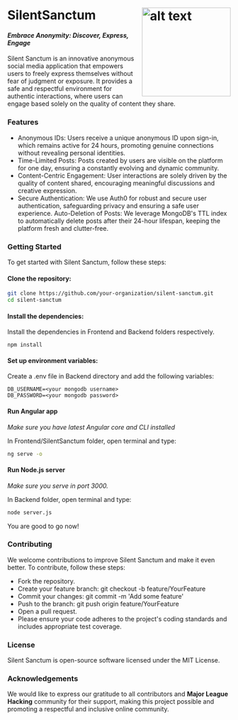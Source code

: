 # SilentSanctum <img src="https://github.com/SilentSanctum/SilentSanctum/assets/32927982/968823b8-53e0-4091-96e9-5e0030e1392a" alt="alt text" align="right" width="200"/>
#### _Embrace Anonymity: Discover, Express, Engage_

Silent Sanctum is an innovative anonymous social media application that empowers users to freely express themselves without fear of judgment or exposure. It provides a safe and respectful environment for authentic interactions, where users can engage based solely on the quality of content they share.

### Features
- Anonymous IDs: Users receive a unique anonymous ID upon sign-in, which remains active for 24 hours, promoting genuine connections without revealing personal identities.
- Time-Limited Posts: Posts created by users are visible on the platform for one day, ensuring a constantly evolving and dynamic community.
- Content-Centric Engagement: User interactions are solely driven by the quality of content shared, encouraging meaningful discussions and creative expression.
- Secure Authentication: We use Auth0 for robust and secure user authentication, safeguarding privacy and ensuring a safe user experience.
Auto-Deletion of Posts: We leverage MongoDB's TTL index to automatically delete posts after their 24-hour lifespan, keeping the platform fresh and clutter-free.

### Getting Started
To get started with Silent Sanctum, follow these steps:

#### Clone the repository:
```bash
git clone https://github.com/your-organization/silent-sanctum.git
cd silent-sanctum
```

#### Install the dependencies:
Install the dependencies in Frontend and Backend folders respectively.

```npm install```

#### Set up environment variables:
Create a .env file in Backend directory and add the following variables:
```
DB_USERNAME=<your mongodb username>
DB_PASSWORD=<your mongodb password>
```

#### Run Angular app

_Make sure you have latest Angular core and CLI installed_

In Frontend/SilentSanctum folder, open terminal and type:

```bash
ng serve -o
```

#### Run Node.js server
_Make sure you serve in port 3000._

In Backend folder, open terminal and type:

```bash
node server.js
```

You are good to go now!

### Contributing
We welcome contributions to improve Silent Sanctum and make it even better. To contribute, follow these steps:

- Fork the repository.
- Create your feature branch: git checkout -b feature/YourFeature
- Commit your changes: git commit -m 'Add some feature'
- Push to the branch: git push origin feature/YourFeature
- Open a pull request.
- Please ensure your code adheres to the project's coding standards and includes appropriate test coverage.

### License
Silent Sanctum is open-source software licensed under the MIT License.

### Acknowledgements
We would like to express our gratitude to all contributors and **Major League Hacking** community for their support, making this project possible and promoting a respectful and inclusive online community.





